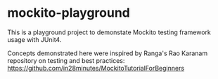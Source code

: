 # mockito-playground
This is a playground project to demonstate Mockito testing framework usage with JUnit4.

Concepts demonstrated here were inspired by Ranga's Rao Karanam repository on testing and best practices: 
https://github.com/in28minutes/MockitoTutorialForBeginners
